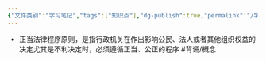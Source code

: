 ```yaml
---
{"文件类别":"学习笔记","tags":["知识点"],"dg-publish":true,"permalink":"/学习笔记/知识点cheese/正当法律程序原则/","dgPassFrontmatter":true,"created":"2024-09-19T20:39:40.205+08:00","updated":"2024-09-19T20:40:06.204+08:00"}
---
```


- 正当法律程序原则，是指行政机关在作出影响公民、法人或者其他组织权益的决定尤其是不利决定时，必须遵循正当、公正的程序 #背诵/概念 